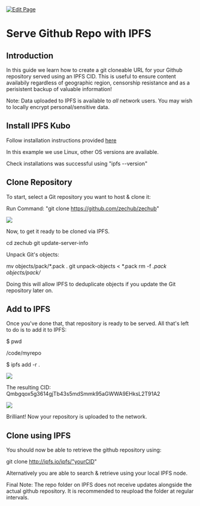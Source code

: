 <a href="https://github.com/henryquincy/zechub/edit/main/site/Zcash_Community/ZFAV_Club/Guides/Github_With_IPFS.md" target="_blank">
  <img src="https://img.shields.io/badge/Edit-blue" alt="Edit Page"/>
</a>

# Serve Github Repo with IPFS 

## Introduction

In this guide we learn how to create a git cloneable URL for your Github repository served using an IPFS CID. This is  useful to ensure content availabily regardless of geographic region, censorship resistance and as a perisistent backup of valuable information!

Note: Data uploaded to IPFS is available to *all* network users. You may wish to locally encrypt personal/sensitive data.


## Install IPFS Kubo

Follow installation instructions provided [here](https://docs.ipfs.tech/install/command-line/#install-official-binary-distributions)

In this example we use Linux, other OS versions are available. 

Check installations was successful using "ipfs --version" 


## Clone Repository 

To start, select a Git repository you want to host & clone it:

Run Command: "git clone https://github.com/zechub/zechub"

![](https://i.ibb.co/HxFX37b/Screenshot-from-2023-05-20-14-14-46.png)


Now, to get it ready to be cloned via IPFS.

cd zechub
git update-server-info


Unpack Git's objects:

mv objects/pack/*.pack .
git unpack-objects < *.pack
rm -f *.pack objects/pack/*

Doing this will allow IPFS to deduplicate objects if you update the Git repository later on.


## Add to IPFS 

Once you've done that, that repository is ready to be served. All that's left to do is to add it to IPFS:

$ pwd

/code/myrepo

$ ipfs add -r .

![](https://i.ibb.co/LJgK1q3/Screenshot-from-2023-05-20-14-22-38.png)

The resulting CID: Qmbgqox5g3614gjTb43s5mdSmmk95aGWWA9EHksL2T91A2

![](https://i.ibb.co/GvhCLwn/Screenshot-from-2023-05-20-14-26-34.png)

Brilliant! Now your repository is uploaded to the network.


## Clone using IPFS 

You should now be able to retrieve the github repository using:

git clone http://ipfs.io/ipfs/"yourCID"

Alternatively you are able to search & retrieve using your local IPFS node. 

Final Note: The repo folder on IPFS does not receive updates alongside the actual github repository. It is recommended to reupload the folder at regular intervals. 
